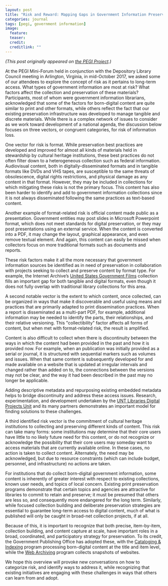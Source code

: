 ```yaml
---
layout: post
title: "Risk and Reward: Mapping Gaps in Government Information Preservation"
categories: journal
tags: [pegi, government information]
image:
  feature: 
  teaser: 
  credit: 
  creditlink: ""
---
```


*(This post originally appeared on [the PEGI Project](https://www.pegiproject.org/blog/2018/2/8/risk-and-reward-mapping-gaps-in-government-information-preservation).)* 

At the PEGI Mini-Forum held in conjunction with the Depository Library Council meeting in Arlington, Virginia, in mid-October 2017, we asked some of our attendees to explore the concept of risk as it pertains to long-term access. What types of government information are most at risk? What factors affect the collection and preservation of these materials? Participants, most of whom were government information librarians, acknowledged that some of the factors for born-digital content are quite similar to print and other formats, while others reflect the fact that our existing preservation infrastructure was developed to manage tangible and discrete materials. While there is a complex network of issues to consider as we work toward development of a national agenda, the discussion below focuses on three vectors, or congruent categories, for risk of information loss.

One vector for risk is format. While preservation best practices are developed and improved for almost all kinds of materials held in stewardship by cultural heritage institutions, these best practices do not often filter down to a heterogeneous collection such as federal information. Audiovisual content, both in digitally-disseminated formats and in tangible formats like DVDs and VHS tapes, are susceptible to the same threats of obsolescence, digital rights restrictions, and physical damage as any content in that format. However, they may be included in collections for which mitigating these risks is not the primary focus. This content has also been harder to identify and add to government information collections since it is not always disseminated following the same practices as text-based content.

Another example of format-related risk is official content made public as a presentation. Government entities may post slides in Microsoft Powerpoint format, which does not meet standards for digital preservation, or they may post presentations using an external service. When the content is converted into a PDF, it may change the layout, graphical appearance, and even remove textual element. And again, this content can easily be missed when collectors focus on more traditional formats such as documents and reports.

These risk factors make it all the more necessary that government information sources be identified as in need of preservation in collaboration with projects seeking to collect and preserve content by format type. For example, the Internet Archive’s [United States Government Films](https://archive.org/details/usgovfilms) collection fills an important gap for both tangible and digital formats, even though it does not fully overlap with traditional library collections for this area.

A second notable vector is the extent to which content, once collected, can be organized in ways that make it discoverable and useful using means and practices that are primarily adapted to print dissemination practices. When a report is disseminated as a multi-part PDF, for example, additional information may be needed to identify the parts, their relationships, and their relative versioning. This "collectibility" factor affects all forms of content, but when met with format-related risk, the result is amplified.

Content is also difficult to collect when there is discontinuity between the ways in which the content had been provided in the past and how it is provided now. For example, when an publication was initially provided as a serial or journal, it is structured with sequential markers such as volumes and issues. When that same content is subsequently developed for and made available on a website that is updated at irregular intervals and changed rather than added on to, the connections between the versions may not be clear, and the way it had been described in the past may no longer be applicable.

Adding descriptive metadata and repurposing existing embedded metadata helps to bridge discontinuity and address these access issues. Research, experimentation, and development undertaken by the [UNT Libraries Digital Projects Unit](https://digital.library.unt.edu/explore/partners/UNTDP/browse/?sort=date_d) and its many partners demonstrates an important model for finding solutions to these challenges.

A third identified risk vector is the commitment of cultural heritage institutions to collecting and preserving different kinds of content. This risk can take many forms: some institutions may determine that their core users have little to no likely future need for this content, or do not recognize or acknowledge the possibility that their core users may someday want to access materials that are currently available online. In these cases, no action is taken to collect content. Alternately, the need may be acknowledged, but due to resource constraints (which can include budget, personnel, and infrastructure) no actions are taken.

For institutions that do collect born-digital government information, some content is inherently of greater interest with respect to existing collections, known user needs, and topics of local concern. Existing print preservation programs demonstrate that certain topics and agencies are attractive for libraries to commit to retain and preserve; it must be presumed that others are less so, and consequently more endangered for the long term. Similarly, while focused collection building and deliberate preservation strategies are essential to guarantee long-term access to digital content, much of what is published will only be caught in broad-net collection projects, if at all.

Because of this, it is important to recognize that both precise, item-by-item, collection building, and content capture at scale, have important roles in a broad, coordinated, and participatory strategy for preservation. To its credit, the Government Publishing Office has adopted these, with the [Cataloging & Indexing](https://www.fdlp.gov/catalogingandclassification/cataloging-articles) program processing born-digital content at the title and item level, while the [Web Archiving](https://www.fdlp.gov/project-list/web-archiving) program collects snapshots of websites.

We hope this overview will provoke new conversations on how to categorize risk, and identify ways to address it, while recognizing that existing initiatives are engaging with these challenges in ways that others can learn from and adopt.
